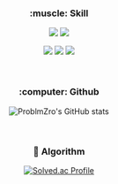 <div align=center>
<h3>:muscle: Skill</h3>

<img src="https://img.shields.io/badge/JavaScript-F7DF1E?style=for-the-badge&logo=JavaScript&logoColor=white"/> <img src="https://img.shields.io/badge/TypeScript-3178C6?style=for-the-badge&logo=TypeScript&logoColor=white"/>

<img src="https://img.shields.io/badge/React-61DAFB?style=for-the-badge&logo=React&logoColor=white"/> <img src="https://img.shields.io/badge/Next.js-000000?style=for-the-badge&logo=Next.js&logoColor=white"/> <img src="https://img.shields.io/badge/GraphQL-E10098?style=for-the-badge&logo=GraphQL&logoColor=white"/>

<br>

<h3>:computer: Github</h3>

![ProblmZro's GitHub stats](https://github-readme-stats.vercel.app/api?username=ProblmZro&show_icons=true&&hide=stars,issues&theme=github_dark)

<br>

<h3>🧠 Algorithm</h3>

[![Solved.ac Profile](http://mazassumnida.wtf/api/v2/generate_badge?boj=reozt599)](https://solved.ac/reozt599)

</div>

